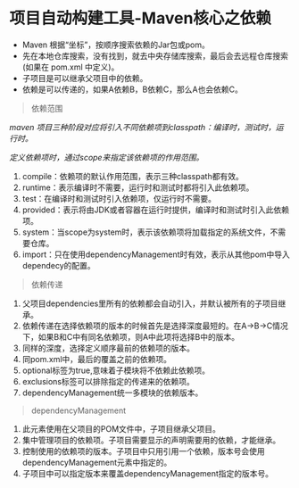 # 项目自动构建工具-Maven核心之依赖

- Maven 根据“坐标”，按顺序搜索依赖的Jar包或pom。
- 先在本地仓库搜索，没有找到，就去中央存储库搜索，最后会去远程仓库搜索(如果在 pom.xml 中定义)。
- 子项目是可以继承父项目中的依赖。
- 依赖是可以传递的，如果A依赖B，B依赖C，那么A也会依赖C。

> 依赖范围

*maven 项目三种阶段对应将引入不同依赖项到classpath：编译时，测试时，运行时。*

*定义依赖项时，通过scope来指定该依赖项的作用范围。*

1. compile：依赖项的默认作用范围，表示三种classpath都有效。
2. runtime：表示编译时不需要，运行时和测试时都将引入此依赖项。
3. test：在编译时和测试时引入依赖项，仅运行时不需要。
4. provided：表示将由JDK或者容器在运行时提供，编译时和测试时引入此依赖项。
5. system：当scope为system时，表示该依赖项将加载指定的系统文件，不需要仓库。
6. import：只在使用dependencyManagement时有效，表示从其他pom中导入dependecy的配置。

> 依赖传递

1. 父项目dependencies里所有的依赖都会自动引入，并默认被所有的子项目继承。
2. 依赖传递在选择依赖项的版本的时候首先是选择深度最短的。在A->B->C情况下，如果B和C中有同名依赖项，则A中此项将选择B中的版本。
3. 同样的深度，选择定义顺序最前的依赖项的版本。
4. 同pom.xml中，最后的覆盖之前的依赖项。
5. optional标签为true,意味着子模块将不依赖此依赖项。
6. exclusions标签可以排除指定的传递来的依赖项。
7. dependencyManagement统一多模块的依赖版本。

> dependencyManagement

1. 此元素使用在父项目的POM文件中，子项目继承父项目。
2. 集中管理项目的依赖项。子项目需要显示的声明需要用的依赖，才能继承。
3. 控制使用的依赖项的版本。子项目中只用引用一个依赖，版本号会使用dependencyManagement元素中指定的。
4. 子项目中可以指定版本来覆盖dependencyManagement指定的版本号。

